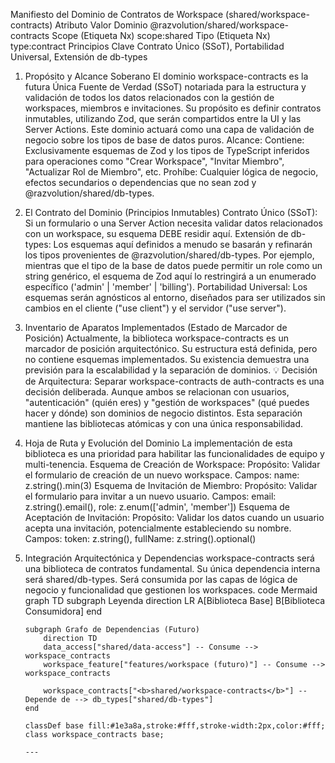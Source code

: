 Manifiesto del Dominio de Contratos de Workspace (shared/workspace-contracts)
Atributo Valor
Dominio @razvolution/shared/workspace-contracts
Scope (Etiqueta Nx) scope:shared
Tipo (Etiqueta Nx) type:contract
Principios Clave Contrato Único (SSoT), Portabilidad Universal, Extensión de db-types

1.  Propósito y Alcance Soberano
    El dominio workspace-contracts es la futura Única Fuente de Verdad (SSoT) notariada para la estructura y validación de todos los datos relacionados con la gestión de workspaces, miembros e invitaciones. Su propósito es definir contratos inmutables, utilizando Zod, que serán compartidos entre la UI y las Server Actions.
    Este dominio actuará como una capa de validación de negocio sobre los tipos de base de datos puros.
    Alcance:
    Contiene: Exclusivamente esquemas de Zod y los tipos de TypeScript inferidos para operaciones como "Crear Workspace", "Invitar Miembro", "Actualizar Rol de Miembro", etc.
    Prohíbe: Cualquier lógica de negocio, efectos secundarios o dependencias que no sean zod y @razvolution/shared/db-types.
2.  El Contrato del Dominio (Principios Inmutables)
    Contrato Único (SSoT): Si un formulario o una Server Action necesita validar datos relacionados con un workspace, su esquema DEBE residir aquí.
    Extensión de db-types: Los esquemas aquí definidos a menudo se basarán y refinarán los tipos provenientes de @razvolution/shared/db-types. Por ejemplo, mientras que el tipo de la base de datos puede permitir un role como un string genérico, el esquema de Zod aquí lo restringirá a un enumerado específico ('admin' | 'member' | 'billing').
    Portabilidad Universal: Los esquemas serán agnósticos al entorno, diseñados para ser utilizados sin cambios en el cliente ("use client") y el servidor ("use server").
3.  Inventario de Aparatos Implementados (Estado de Marcador de Posición)
    Actualmente, la biblioteca workspace-contracts es un marcador de posición arquitectónico. Su estructura está definida, pero no contiene esquemas implementados. Su existencia demuestra una previsión para la escalabilidad y la separación de dominios.
    💡 Decisión de Arquitectura:
    Separar workspace-contracts de auth-contracts es una decisión deliberada. Aunque ambos se relacionan con usuarios, "autenticación" (quién eres) y "gestión de workspaces" (qué puedes hacer y dónde) son dominios de negocio distintos. Esta separación mantiene las bibliotecas atómicas y con una única responsabilidad.
4.  Hoja de Ruta y Evolución del Dominio
    La implementación de esta biblioteca es una prioridad para habilitar las funcionalidades de equipo y multi-tenencia.
    Esquema de Creación de Workspace:
    Propósito: Validar el formulario de creación de un nuevo workspace.
    Campos: name: z.string().min(3)
    Esquema de Invitación de Miembro:
    Propósito: Validar el formulario para invitar a un nuevo usuario.
    Campos: email: z.string().email(), role: z.enum(['admin', 'member'])
    Esquema de Aceptación de Invitación:
    Propósito: Validar los datos cuando un usuario acepta una invitación, potencialmente estableciendo su nombre.
    Campos: token: z.string(), fullName: z.string().optional()
5.  Integración Arquitectónica y Dependencias
    workspace-contracts será una biblioteca de contratos fundamental. Su única dependencia interna será shared/db-types. Será consumida por las capas de lógica de negocio y funcionalidad que gestionen los workspaces.
    code
    Mermaid
    graph TD
    subgraph Leyenda
    direction LR
    A[Biblioteca Base]
    B[Biblioteca Consumidora]
    end

        subgraph Grafo de Dependencias (Futuro)
            direction TD
            data_access["shared/data-access"] -- Consume --> workspace_contracts
            workspace_feature["features/workspace (futuro)"] -- Consume --> workspace_contracts

            workspace_contracts["<b>shared/workspace-contracts</b>"] -- Depende de --> db_types["shared/db-types"]
        end

        classDef base fill:#1e3a8a,stroke:#fff,stroke-width:2px,color:#fff;
        class workspace_contracts base;

        ---
